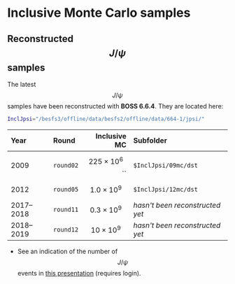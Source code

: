 # Inclusive Monte Carlo samples

## Reconstructed $$J/\psi$$ samples

The latest $$J/\psi$$ samples have been reconstructed with **BOSS 6.6.4**. They are located here:

```bash
InclJpsi="/besfs3/offline/data/besfs2/offline/data/664-1/jpsi/"
```

| Year | Round | Inclusive **MC** | Subfolder |
| :--- | :--- | ---: | :--- |
| 2009 | `round02` | $$225 \times 10^6$$\`\` | `$InclJpsi/09mc/dst` |
| 2012 | `round05` | $$1.0 \times 10^9$$  | `$InclJpsi/12mc/dst` |
| 2017–2018 | `round11` | $$0.3 \times 10^9$$ | _hasn't been reconstructed yet_ |
| 2018–2019 | `round12` | $$10 \times 10^9$$ | _hasn't been reconstructed yet_ |

* See an indication of the number of $$J/\psi$$ events in [this presentation](https://indico.ihep.ac.cn/event/8795/session/3/contribution/9/material/slides/0.pdf) \(requires login\).

